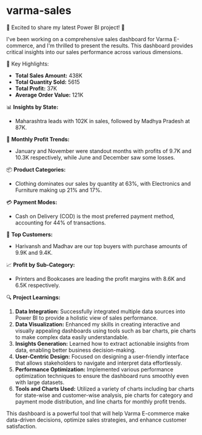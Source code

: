 # varma-sales
🚀 Excited to share my latest Power BI project! 🚀

I've been working on a comprehensive sales dashboard for Varma E-commerce, and I'm thrilled to present the results. This dashboard provides critical insights into our sales performance across various dimensions.

🌟 Key Highlights:
- **Total Sales Amount:** 438K
- **Total Quantity Sold:** 5615
- **Total Profit:** 37K
- **Average Order Value:** 121K

📊 **Insights by State:**
- Maharashtra leads with 102K in sales, followed by Madhya Pradesh at 87K.

📅 **Monthly Profit Trends:**
- January and November were standout months with profits of 9.7K and 10.3K respectively, while June and December saw some losses.

📦 **Product Categories:**
- Clothing dominates our sales by quantity at 63%, with Electronics and Furniture making up 21% and 17%.

💳 **Payment Modes:**
- Cash on Delivery (COD) is the most preferred payment method, accounting for 44% of transactions.

💼 **Top Customers:**
- Harivansh and Madhav are our top buyers with purchase amounts of 9.9K and 9.4K.

📈 **Profit by Sub-Category:**
- Printers and Bookcases are leading the profit margins with 8.6K and 6.5K respectively.

🔍 **Project Learnings:**
1. **Data Integration:** Successfully integrated multiple data sources into Power BI to provide a holistic view of sales performance.
2. **Data Visualization:** Enhanced my skills in creating interactive and visually appealing dashboards using tools such as bar charts, pie charts to make complex data easily understandable.
3. **Insights Generation:** Learned how to extract actionable insights from data, enabling better business decision-making.
4. **User-Centric Design:** Focused on designing a user-friendly interface that allows stakeholders to navigate and interpret data effortlessly.
5. **Performance Optimization:** Implemented various performance optimization techniques to ensure the dashboard runs smoothly even with large datasets.
6. **Tools and Charts Used:** Utilized a variety of charts including bar charts for state-wise and customer-wise analysis, pie charts for category and payment mode distribution, and line charts for monthly profit trends.

This dashboard is a powerful tool that will help Varma E-commerce make data-driven decisions, optimize sales strategies, and enhance customer satisfaction.
